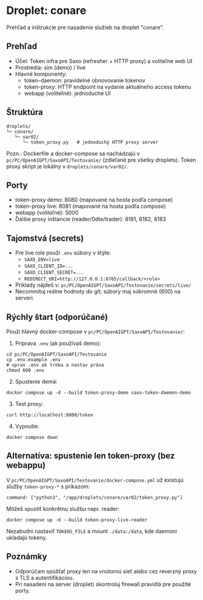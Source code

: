# Droplet: conare

Prehľad a inštrukcie pre nasadenie služieb na droplet "conare".

## Prehľad
- Účel: Token infra pre Saxo (refresher + HTTP proxy) a voliteľne web UI
- Prostredia: sim (demo) / live
- Hlavné komponenty:
  - token-daemon: pravidelné obnovovanie tokenov
  - token-proxy: HTTP endpoint na vydanie aktuálneho access tokenu
  - webapp (voliteľné): jednoduché UI

## Štruktúra
```
droplets/
└─ conare/
   └─ var02/
      └─ token_proxy.py   # jednoduchý HTTP proxy server
```

Pozn.: Dockerfile a docker-compose sa nachádzajú v `pc/PC/OpenAIGPT/SaxoAPI/Testovanie/` (zdieľané pre všetky droplets). Token proxy skript je lokálny v `droplets/conare/var02/`.

## Porty
- token-proxy demo: 8080 (mapované na hosta podľa compose)
- token-proxy live: 8081 (mapované na hosta podľa compose)
- webapp (voliteľné): 5000
- Ďalšie proxy inštancie (reader/0dte/trader): 8181, 8182, 8183

## Tajomstvá (secrets)
- Pre live role použi `.env` súbory v štýle:
  - `SAXO_ENV=live`
  - `SAXO_CLIENT_ID=...`
  - `SAXO_CLIENT_SECRET=...`
  - `REDIRECT_URI=http://127.0.0.1:8765/callback/<role>`
- Príklady nájdeš v: `pc/PC/OpenAIGPT/SaxoAPI/Testovanie/secrets/live/`
- Necommituj reálne hodnoty do git; súbory maj súkromné (600) na serveri.

## Rýchly štart (odporúčané)
Použi hlavný docker-compose v `pc/PC/OpenAIGPT/SaxoAPI/Testovanie/`:

1) Príprava `.env` (ak používaš demo):
```
cd pc/PC/OpenAIGPT/SaxoAPI/Testovanie
cp .env.example .env
# uprav .env ak treba a nastav práva
chmod 600 .env
```

2) Spustenie demá:
```
docker compose up -d --build token-proxy-demo saxo-token-daemon-demo
```

3) Test proxy:
```
curl http://localhost:8080/token
```

4) Vypnutie:
```
docker compose down
```

## Alternatíva: spustenie len token-proxy (bez webappu)
V `pc/PC/OpenAIGPT/SaxoAPI/Testovanie/docker-compose.yml` už existujú služby `token-proxy-*` s príkazom:
```
command: ["python3", "/app/droplets/conare/var02/token_proxy.py"]
```
Môžeš spustiť konkrétnu službu napr. reader:
```
docker compose up -d --build token-proxy-live-reader
```
Nezabudni nastaviť `TOKENS_FILE` a mount `./data:/data`, kde daemoni ukladajú tokeny.

## Poznámky
- Odporúčam spúšťať proxy len na vnútornú sieť alebo cez reverzný proxy s TLS a autentifikáciou.
- Pri nasadení na server (droplet) skontroluj firewall pravidlá pre použité porty.
